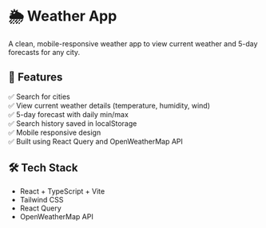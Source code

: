 # 🌦️ Weather App

A clean, mobile-responsive weather app to view current weather and 5-day forecasts for any city.

## 🚀 Features

✅ Search for cities  
✅ View current weather details (temperature, humidity, wind)  
✅ 5-day forecast with daily min/max  
✅ Search history saved in localStorage  
✅ Mobile responsive design  
✅ Built using React Query and OpenWeatherMap API

## 🛠️ Tech Stack

- React + TypeScript + Vite
- Tailwind CSS
- React Query
- OpenWeatherMap API
